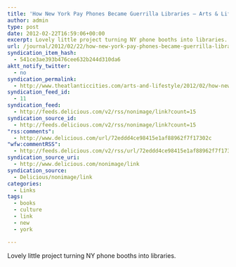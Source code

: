 ```yaml
---
title: 'How New York Pay Phones Became Guerrilla Libraries – Arts & Lifestyle – The Atlantic Cities'
author: admin
type: post
date: 2012-02-22T16:59:06+00:00
excerpt: Lovely little project turning NY phone booths into libraries.
url: /journal/2012/02/22/how-new-york-pay-phones-became-guerrilla-libraries-arts-lifestyle-the-atlantic-cities/
syndication_item_hash:
  - 541ce3ae393b476cee632b244d310da6
aktt_notify_twitter:
  - no
syndication_permalink:
  - http://www.theatlanticcities.com/arts-and-lifestyle/2012/02/how-new-york-pay-phones-became-guerrilla-libraries/1288/
syndication_feed_id:
  - 11
syndication_feed:
  - http://feeds.delicious.com/v2/rss/nonimage/link?count=15
syndication_source_id:
  - http://feeds.delicious.com/v2/rss/nonimage/link?count=15
"rss:comments":
  - http://www.delicious.com/url/72eddd4ce98415e1af88962f7f17302c
"wfw:commentRSS":
  - http://feeds.delicious.com/v2/rss/url/72eddd4ce98415e1af88962f7f17302c
syndication_source_uri:
  - http://www.delicious.com/nonimage/link
syndication_source:
  - Delicious/nonimage/link
categories:
  - Links
tags:
  - books
  - culture
  - link
  - new
  - york

---
```

Lovely little project turning NY phone booths into libraries.